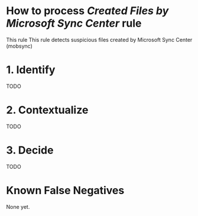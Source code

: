 # How to process *Created Files by Microsoft Sync Center* rule
This rule This rule detects suspicious files created by Microsoft Sync Center (mobsync)

# 1. Identify
TODO

# 2. Contextualize
TODO

# 3. Decide
TODO

# Known False Negatives
None yet.
